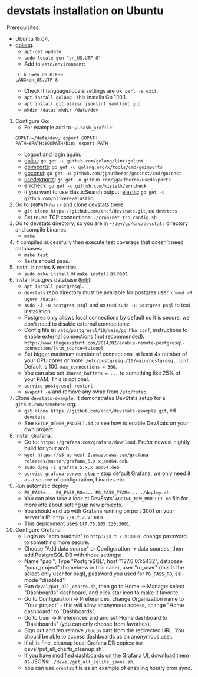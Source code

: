 # devstats installation on Ubuntu

Prerequisites:
- Ubuntu 18.04.
- [golang](https://golang.org).
    - `apt-get update`
    - `sudo locale-gen "en_US.UTF-8"`
    - Add to `/etc/environment`:
    ```
    LC_ALL=en_US.UTF-8
    LANG=en_US.UTF-8
    ```
    - Check if language/locale settings are ok: `perl -e exit`.
    - `apt install golang` - this installs Go 1.10.1.
    - `apt install git psmisc jsonlint yamllint gcc`
    - `mkdir /data; mkdir /data/dev`
1. Configure Go:
    - For example add to `~/.bash_profile`:
     ```
     GOPATH=/data/dev; export GOPATH
     PATH=$PATH:$GOPATH/bin; export PATH
     ```
    - Logout and login again.
    - [golint](https://github.com/golang/lint): `go get -u github.com/golang/lint/golint`
    - [goimports](https://godoc.org/golang.org/x/tools/cmd/goimports): `go get -u golang.org/x/tools/cmd/goimports`
    - [goconst](https://github.com/jgautheron/goconst): `go get -u github.com/jgautheron/goconst/cmd/goconst`
    - [usedexports](https://github.com/jgautheron/usedexports): `go get -u github.com/jgautheron/usedexports`
    - [errcheck](https://github.com/kisielk/errcheck): `go get -u github.com/kisielk/errcheck`
    - If you want to use ElasticSearch output: [elastic](https://github.com/olivere/elastic): `go get -u github.com/olivere/elastic`.
2. Go to `$GOPATH/src/` and clone devstats there:
    - `git clone https://github.com/cncf/devstats.git`, cd `devstats`
    - Set reuse TCP connections: `./cron/net_tcp_config.sh`
4. Go to devstats directory, so you are in `~/dev/go/src/devstats` directory and compile binaries:
    - `make`
5. If compiled sucessfully then execute test coverage that doesn't need databases:
    - `make test`
    - Tests should pass.
6. Install binaries & metrics:
    - `sudo make install` or `make install` as root.
7. Install Postgres database ([link](https://gist.github.com/sgnl/609557ebacd3378f3b72)):
    - `apt install postgresql`.
    - `devstats` repo directory must be available for postgres user. `chmod -R ugo+r /data/`.
    - `sudo -i -u postgres`, `psql` and as root `sudo -u postgres psql` to test installation.
    - Postgres only allows local connections by default so it is secure, we don't need to disable external connections:
    - Config file is: `/etc/postgresql/10/main/pg_hba.conf`, instructions to enable external connections (not recommended): `http://www.thegeekstuff.com/2014/02/enable-remote-postgresql-connection/?utm_source=tuicool`
    - Set bigger maximum number of connections, at least 4x number of your CPU cores or more: `/etc/postgresql/10/main/postgresql.conf`. Default is 100. `max_connections = 300`.
    - You can also set `shared_buffers = ...` to something like 25% of your RAM. This is optional.
    - `service postgresql restart`
    - `swapoff -a` and remove any swap from `/etc/fstab`.
8. Clone `devstats-example`. It demonstrates DevStats setup for a `github.com/homebrew` org.
    - `git clone https://github.com/cncf/devstats-example.git`, cd `devstats`
    - See `SETUP_OTHER_PROJECT.md` to see how to enable DevStats on your own project.
9. Install Grafana.
    - Go to: `https://grafana.com/grafana/download`. Prefer newest nightly build for your arch.
    - `wget https://s3-us-west-2.amazonaws.com/grafana-releases/master/grafana_5.x.x_amd64.deb`.
    - `sudo dpkg -i grafana_5.x.x_amd64.deb`
    - `service grafana-server stop` - stop default Grafana, we only need it as a source of configuration, binaries etc.
10. Run automatic deploy
    - `PG_PASS=... PG_PASS_RO=... PG_PASS_TEAM=... ./deploy.sh`.
    - You can also take a look at DevStats' `ADDING_NEW_PROJECT.md` file for more info about setting up new projects.
    - You should end up with Grafana running on port 3001 on your server's IP: `http://X.Y.Z.V:3001`.
    - This deployment uses `147.75.105.130:3001`.
11. Configure Grafana
    - Login as "admin/admin" to `http://X.Y.Z.V:3001`, change password to something more secure.
    - Choose "Add data source" or Configuration -> data sources, then add PostgreSQL DB with those settings:
    - Name "psql", Type "PostgreSQL", host "127.0.0.1:5432", database "your_project" (homebrew in this case), user "ro_user" (this is the select-only user for psql), password you used for `PG_PASS_RO`, ssl-mode "disabled".
    - Run `devel/put_all_charts.sh`, then go to Home -> Manage: select "Dashboards" dashboard, and click star icon to make it favorite.
    - Go to Configuration -> Preferences, change Organization name to "Your project" - this will allow anonymous access, change "Home dashboard" to "Dashboards".
    - Go to User -> Preferences and and set Home dashboard to "Dashboards" (you can only choose from favorites).
    - Sign out and ten remove `/login` part from the redirected URL. You should be able to access dashboards as an anonymous user.
    - If all is fine, cleanup local Grafana DB copies: `Run `devel/put_all_charts_cleanup.sh`.
    - If you have modified dashboards on the Grafana UI, download them as JSONs: `./devel/get_all_sqlite_jsons.sh`.
    - You can use `crontab` file as an example of enabling hourly cron sync.
